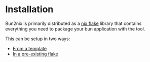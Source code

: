# Installation

Bun2nix is primarily distributed as a [nix flake](https://nixos.wiki/wiki/flakes) library that contains everything you need to package your bun application with the tool.

This can be setup in two ways:

- [From a template](./template-installation.md)
- [In a pre-existing flake](./flake-installation.md)

